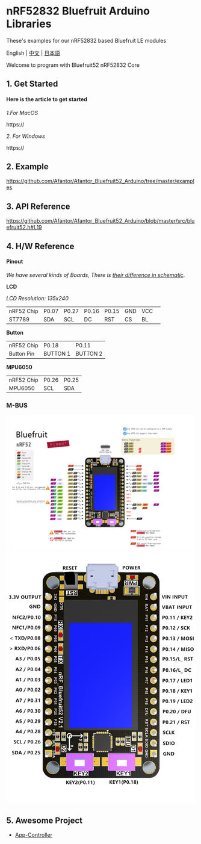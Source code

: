 # nRF52832 Bluefruit Arduino Libraries

 These's examples for our nRF52832 based Bluefruit LE modules

English | [中文](docs/getting_started_cn.md) | [日本語](docs/getting_started_ja.md)

Welcome to program with Bluefruit52 nRF52832 Core

## 1. Get Started

#### Here is the article to get started

*1.For MacOS*

https://

*2. For Windows*

https://


## 2. Example

https://github.com/Afantor/Afantor_Bluefruit52_Arduino/tree/master/examples

## 3. API Reference

https://github.com/Afantor/Afantor_Bluefruit52_Arduino/blob/master/src/bluefruit52.h#L19

## 4. H/W Reference

#### Pinout

*We have several kinds of Boards, There is [their difference in schematic](https://github.com/Afantor/Afantor_Bluefruit52_Arduino/tree/master/docs/hardware).*

**LCD**

*LCD Resolution: 135x240*

<table>
 <tr><td>nRF52 Chip</td><td>P0.07</td><td>P0.27</td><td>P0.16</td><td>P0.15</td><td>GND</td><td>VCC</td></tr>
 <tr><td>ST7789</td><td>SDA</td><td>SCL</td><td>DC</td><td>RST</td><td>CS</td><td>BL</td><td> </td></tr>

</table>

**Button**

<table>
 <tr><td>nRF52 Chip</td><td>P0.18</td><td>P0.11</td></tr>
 <tr><td>Button Pin</td><td>BUTTON 1</td><td>BUTTON 2</td></tr>
</table>

**MPU6050**

<table>
 <tr><td>nRF52 Chip</td><td>P0.26</td><td>P0.25</td></tr>
 <tr><td>MPU6050</td><td>SCL</td><td>SDA</td></tr>
</table>


### M-BUS
![image](docs/images/nRF52_Pinout_v2.1.png)
![image](docs/images/nRF52_pinout.jpg)

## 5. Awesome Project

* [App-Controller](https://github.com/Afantor/Afantor_Bluefruit52_Arduino/tree/master/examples/Peripheral/controller)  